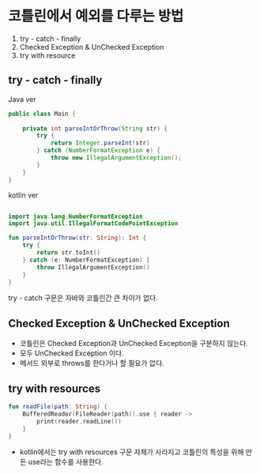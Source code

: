 # 코틀린에서 예외를 다루는 방법

1. try - catch - finally
2. Checked Exception & UnChecked Exception
3. try with resource

## try - catch - finally

Java ver

```java
public class Main {
	
	private int parseIntOrThrow(String str) {
		try {
			return Integer.parseInt(str)
		} catch (NumberFormatException e) {
			throw new IllegalArgumentException();
		} 
    }
}
```


kotlin ver

```kotlin

import java.lang.NumberFormatException
import java.util.IllegalFormatCodePointException

fun parseIntOrThrow(str: String): Int {
    try {
        return str.toInt()
    } catch (e: NumberFormatException) {
        throw IllegalArgumentException()
    }
}
```

try - catch 구문은 자바와 코틀린간 큰 차이가 없다.

## Checked Exception & UnChecked Exception

- 코틀린은 Checked Exception과 UnChecked Exception을 구분하지 않는다.
- 모두 UnChecked Exception 이다.
- 메서드 외부로 throws를 한다거나 할 필요가 없다.

## try with resources

```kotlin
fun readFile(path: String) {
    BufferedReader(FileReader(path)).use { reader ->
        print(reader.readLine())
    }
}
```

- kotlin에서는 try with resources 구문 자체가 사라지고 코틀린의 특성을 위해 만든 use라는 함수를 사용한다.



